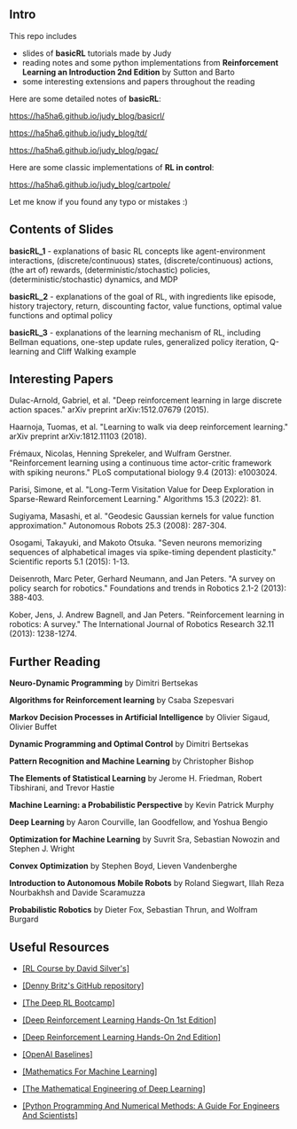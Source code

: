 ## Intro

This repo includes

- slides of **basicRL** tutorials made by Judy
- reading notes and some python implementations from **Reinforcement Learning an Introduction 2nd Edition** by Sutton and Barto
- some interesting extensions and papers throughout the reading

Here are some detailed notes of **basicRL**:

https://ha5ha6.github.io/judy_blog/basicrl/

https://ha5ha6.github.io/judy_blog/td/

https://ha5ha6.github.io/judy_blog/pgac/

Here are some classic implementations of **RL in control**:

https://ha5ha6.github.io/judy_blog/cartpole/

Let me know if you found any typo or mistakes :)

## Contents of Slides

**basicRL_1** - explanations of basic RL concepts like agent-environment interactions, (discrete/continuous) states, (discrete/continuous) actions, (the art of) rewards, (deterministic/stochastic) policies, (deterministic/stochastic) dynamics, and MDP

**basicRL_2** - explanations of the goal of RL, with ingredients like episode, history trajectory, return, discounting factor, value functions, optimal value functions and optimal policy

**basicRL_3** - explanations of the learning mechanism of RL, including Bellman equations, one-step update rules, generalized policy iteration, Q-learning and Cliff Walking example

## Interesting Papers

Dulac-Arnold, Gabriel, et al. "Deep reinforcement learning in large discrete action spaces." arXiv preprint arXiv:1512.07679 (2015).

Haarnoja, Tuomas, et al. "Learning to walk via deep reinforcement learning." arXiv preprint arXiv:1812.11103 (2018).

Frémaux, Nicolas, Henning Sprekeler, and Wulfram Gerstner. "Reinforcement learning using a continuous time actor-critic framework with spiking neurons." PLoS computational biology 9.4 (2013): e1003024.

Parisi, Simone, et al. "Long-Term Visitation Value for Deep Exploration in Sparse-Reward Reinforcement Learning." Algorithms 15.3 (2022): 81.

Sugiyama, Masashi, et al. "Geodesic Gaussian kernels for value function approximation." Autonomous Robots 25.3 (2008): 287-304.

Osogami, Takayuki, and Makoto Otsuka. "Seven neurons memorizing sequences of alphabetical images via spike-timing dependent plasticity." Scientific reports 5.1 (2015): 1-13.

Deisenroth, Marc Peter, Gerhard Neumann, and Jan Peters. "A survey on policy search for robotics." Foundations and trends in Robotics 2.1-2 (2013): 388-403.

Kober, Jens, J. Andrew Bagnell, and Jan Peters. "Reinforcement learning in robotics: A survey." The International Journal of Robotics Research 32.11 (2013): 1238-1274.

## Further Reading

**Neuro-Dynamic Programming** by Dimitri Bertsekas

**Algorithms for Reinforcement learning** by Csaba Szepesvari

**Markov Decision Processes in Artificial Intelligence** by Olivier Sigaud, Olivier Buffet

**Dynamic Programming and Optimal Control** by Dimitri Bertsekas

**Pattern Recognition and Machine Learning** by Christopher Bishop

**The Elements of Statistical Learning** by Jerome H. Friedman, Robert Tibshirani, and Trevor Hastie

**Machine Learning: a Probabilistic Perspective** by Kevin Patrick Murphy

**Deep Learning** by Aaron Courville, Ian Goodfellow, and Yoshua Bengio

**Optimization for Machine Learning** by Suvrit Sra, Sebastian Nowozin and Stephen J. Wright

**Convex Optimization** by Stephen Boyd, Lieven Vandenberghe

**Introduction to Autonomous Mobile Robots** by Roland Siegwart, Illah Reza Nourbakhsh and Davide Scaramuzza

**Probabilistic Robotics** by Dieter Fox, Sebastian Thrun, and Wolfram Burgard

## Useful Resources

- [\[RL Course by David Silver's\]](https://www.youtube.com/watch?v=2pWv7GOvuf0)

- [\[Denny Britz's GitHub repository\]](https://github.com/dennybritz/reinforcement-learning)

- [\[The Deep RL Bootcamp\]](https://sites.google.com/view/deep-rl-bootcamp/lectures)

- [\[Deep Reinforcement Learning Hands-On 1st Edition\]](https://github.com/PacktPublishing/Deep-Reinforcement-Learning-Hands-On)

- [\[Deep Reinforcement Learning Hands-On 2nd Edition\]](https://github.com/PacktPublishing/Deep-Reinforcement-Learning-Hands-On-Second-Edition)

- [\[OpenAI Baselines\]](https://github.com/openai/baselines)

- [\[Mathematics For Machine Learning\]](https://github.com/mml-book/mml-book.github.io)

- [\[The Mathematical Engineering of Deep Learning\]](https://deeplearningmath.org/)

- [\[Python Programming And Numerical Methods: A Guide For Engineers And Scientists\]](https://pythonnumericalmethods.berkeley.edu/notebooks/Index.html)
